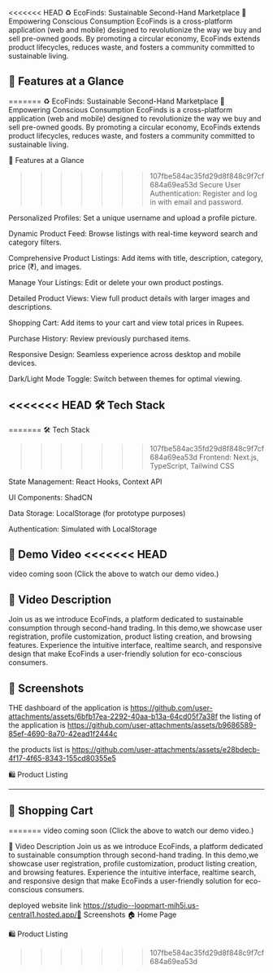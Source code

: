<<<<<<< HEAD
♻️ EcoFinds: Sustainable Second-Hand Marketplace
🌟 Empowering Conscious Consumption
EcoFinds is a cross-platform application (web and mobile) designed to revolutionize the way we buy and sell pre-owned goods. By promoting a circular economy, EcoFinds extends product lifecycles, reduces waste, and fosters a community committed to sustainable living.

🚀 Features at a Glance
---------------------------------------------------------------------------------------------------------------------------------
=======
♻ EcoFinds: Sustainable Second-Hand Marketplace 🌟 Empowering Conscious Consumption EcoFinds is a cross-platform application (web and mobile) designed to revolutionize the way we buy and sell pre-owned goods. By promoting a circular economy, EcoFinds extends product lifecycles, reduces waste, and fosters a community committed to sustainable living.

🚀 Features at a Glance
>>>>>>> 107fbe584ac35fd29d8f848c9f7cf684a69ea53d
Secure User Authentication: Register and log in with email and password.

Personalized Profiles: Set a unique username and upload a profile picture.

Dynamic Product Feed: Browse listings with real-time keyword search and category filters.

Comprehensive Product Listings: Add items with title, description, category, price (₹), and images.

Manage Your Listings: Edit or delete your own product postings.

Detailed Product Views: View full product details with larger images and descriptions.

Shopping Cart: Add items to your cart and view total prices in Rupees.

Purchase History: Review previously purchased items.

Responsive Design: Seamless experience across desktop and mobile devices.

Dark/Light Mode Toggle: Switch between themes for optimal viewing.

<<<<<<< HEAD
🛠️ Tech Stack
-------------------------------------------------------------------------------------------------------------------------------------------------------------------------------------------------------------------------------------------------------------------------------
=======
🛠 Tech Stack
>>>>>>> 107fbe584ac35fd29d8f848c9f7cf684a69ea53d
Frontend: Next.js, TypeScript, Tailwind CSS

State Management: React Hooks, Context API

UI Components: ShadCN

Data Storage: LocalStorage (for prototype purposes)

Authentication: Simulated with LocalStorage

🎥 Demo Video
<<<<<<< HEAD
-------------------------------------------------------------------------------------------------------------------------------------------------------------------------------------------------------------------------------------------------------------------------------
















 video coming soon (Click the above to watch our demo video.)

📝 Video 
Description
-------------------------------------------------------------------------------------------------------------------------------------------------------------------------------------------------------------------------------------------------------------------------------
Join us as we introduce EcoFinds, a platform dedicated to sustainable consumption through second-hand trading. In this demo,we showcase user registration, profile customization, product listing creation, and browsing features. Experience the intuitive interface, realtime search, and responsive design that make EcoFinds a user-friendly solution for eco-conscious consumers.





📸 Screenshots
-------------------------------------------------------------------------------------------------------------------------------------------------------------------------------------------------------------------------------------------------------------------------------
THE dashboard of the application is 
https://github.com/user-attachments/assets/6bfb17ea-2292-40aa-b13a-64cd05f7a38f
the listing of the application is 
https://github.com/user-attachments/assets/b9686589-85ef-4690-8a70-42ead1f2444c

the products list is 
https://github.com/user-attachments/assets/e28bdecb-4f17-4f65-8343-155cd80355e5


🛍️ Product Listing

-------------------------------------------------------------------------------------------------------------------------------------------------------------------------------------------------------------------------------------------------------------------------------




🛒 Shopping Cart
-------------------------------------------------------------------------------------------------------------------------------------------------------------------------------------------------------------------------------------------------------------------------------
=======
video coming soon (Click the above to watch our demo video.)

📝 Video Description
Join us as we introduce EcoFinds, a platform dedicated to sustainable consumption through second-hand trading. In this demo,we showcase user registration, profile customization, product listing creation, and browsing features. Experience the intuitive interface, realtime search, and responsive design that make EcoFinds a user-friendly solution for eco-conscious consumers.

deployed website link
https://studio--loopmart-mih5i.us-central1.hosted.app/📸 Screenshots
🏠 Home Page

🛍 Product Listing
>>>>>>> 107fbe584ac35fd29d8f848c9f7cf684a69ea53d
